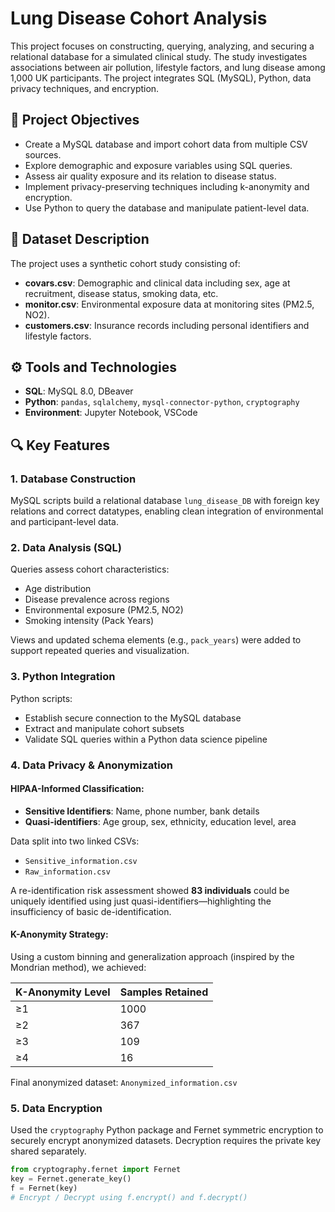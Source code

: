 # Lung Disease Cohort Analysis

This project focuses on constructing, querying, analyzing, and securing a relational database for a simulated clinical study. The study investigates associations between air pollution, lifestyle factors, and lung disease among 1,000 UK participants. The project integrates SQL (MySQL), Python, data privacy techniques, and encryption.

## 🧪 Project Objectives

- Create a MySQL database and import cohort data from multiple CSV sources.
- Explore demographic and exposure variables using SQL queries.
- Assess air quality exposure and its relation to disease status.
- Implement privacy-preserving techniques including k-anonymity and encryption.
- Use Python to query the database and manipulate patient-level data.


## 📁 Dataset Description

The project uses a synthetic cohort study consisting of:

- **covars.csv**: Demographic and clinical data including sex, age at recruitment, disease status, smoking data, etc.
- **monitor.csv**: Environmental exposure data at monitoring sites (PM2.5, NO2).
- **customers.csv**: Insurance records including personal identifiers and lifestyle factors.

## ⚙️ Tools and Technologies

- **SQL**: MySQL 8.0, DBeaver
- **Python**: `pandas`, `sqlalchemy`, `mysql-connector-python`, `cryptography`
- **Environment**: Jupyter Notebook, VSCode

## 🔍 Key Features

### 1. Database Construction
MySQL scripts build a relational database `lung_disease_DB` with foreign key relations and correct datatypes, enabling clean integration of environmental and participant-level data.

### 2. Data Analysis (SQL)
Queries assess cohort characteristics:
- Age distribution
- Disease prevalence across regions
- Environmental exposure (PM2.5, NO2)
- Smoking intensity (Pack Years)

Views and updated schema elements (e.g., `pack_years`) were added to support repeated queries and visualization.

### 3. Python Integration
Python scripts:
- Establish secure connection to the MySQL database
- Extract and manipulate cohort subsets
- Validate SQL queries within a Python data science pipeline

### 4. Data Privacy & Anonymization

#### HIPAA-Informed Classification:
- **Sensitive Identifiers**: Name, phone number, bank details
- **Quasi-identifiers**: Age group, sex, ethnicity, education level, area

Data split into two linked CSVs:
- `Sensitive_information.csv`
- `Raw_information.csv`

A re-identification risk assessment showed **83 individuals** could be uniquely identified using just quasi-identifiers—highlighting the insufficiency of basic de-identification.

#### K-Anonymity Strategy:
Using a custom binning and generalization approach (inspired by the Mondrian method), we achieved:

| K-Anonymity Level | Samples Retained |
|-------------------|------------------|
| ≥1                | 1000             |
| ≥2                | 367              |
| ≥3                | 109              |
| ≥4                | 16               |

Final anonymized dataset: `Anonymized_information.csv`

### 5. Data Encryption

Used the `cryptography` Python package and Fernet symmetric encryption to securely encrypt anonymized datasets. Decryption requires the private key shared separately.

```python
from cryptography.fernet import Fernet
key = Fernet.generate_key()
f = Fernet(key)
# Encrypt / Decrypt using f.encrypt() and f.decrypt()
